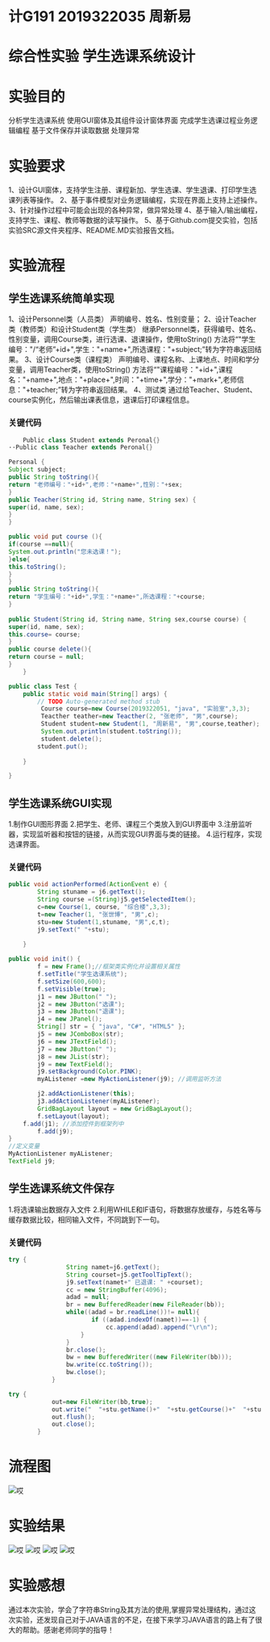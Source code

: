 # 计G191 2019322035 周新易
# 综合性实验  学生选课系统设计
# 实验目的
分析学生选课系统
使用GUI窗体及其组件设计窗体界面
完成学生选课过程业务逻辑编程
基于文件保存并读取数据
处理异常
# 实验要求
1、设计GUI窗体，支持学生注册、课程新加、学生选课、学生退课、打印学生选课列表等操作。
2、基于事件模型对业务逻辑编程，实现在界面上支持上述操作。
3、针对操作过程中可能会出现的各种异常，做异常处理
4、基于输入/输出编程，支持学生、课程、教师等数据的读写操作。
5、基于Github.com提交实验，包括实验SRC源文件夹程序、README.MD实验报告文档。
# 实验流程
## 学生选课系统简单实现
1、设计Personnel类（人员类）
声明编号、姓名、性别变量；
2、设计Teacher类（教师类）和设计Student类（学生类）
继承Personnel类，获得编号、姓名、性别变量，调用Course类，进行选课、退课操作，使用toString() 方法将“"学生编号："/“老师”+id+",学生："+name+",所选课程："+subject;”转为字符串返回结果。
3、设计Course类（课程类）
声明编号、课程名称、上课地点、时间和学分变量，调用Teacher类，使用toString() 方法将“"课程编号："+id+",课程名："+name+",地点："+place+",时间："+time+",学分："+mark+",老师信息："+teacher;”转为字符串返回结果。
4、测试类
通过给Teacher、Student、course实例化，然后输出课表信息，退课后打印课程信息。
### 关键代码
```JAVA
	Public class Student extends Peronal{}
··Public class Teacher extends Peronal{}

Personal {
Subject subject;
public String toString(){
return "老师编号："+id+",老师："+name+",性别："+sex;
}
public Teacher(String id, String name, String sex) {
super(id, name, sex);
}
}

public void put course (){
if(course ==null){
System.out.println("您未选课！");
}else{
this.toString();
}
}
public String toString(){
return "学生编号："+id+",学生："+name+",所选课程："+course;
}
 
public Student(String id, String name, String sex,course course) {
super(id, name, sex);
this.course= course;
}
public course delete(){
return course = null;
}
	}

```
```JAVA
public class Test {
	public static void main(String[] args) {
		// TODO Auto-generated method stub
		 Course course=new Course(2019322051, "java", "实验室",3,3);
		 Teacther teather=new Teacther(2, "张老师", "男",course);
		 Student student=new Student(1, "周新易", "男",course,teather);
		 System.out.println(student.toString());
		 student.delete();
		student.put();
		 
	}

}
```
## 学生选课系统GUI实现
1.制作GUI图形界面
2.把学生、老师、课程三个类放入到GUI界面中
3.注册监听器，实现监听器和按钮的链接，从而实现GUI界面与类的链接。
4.运行程序，实现选课界面。
### 关键代码
```JAVA
public void actionPerformed(ActionEvent e) {
		String stuname = j6.getText();
		String course =(String)j5.getSelectedItem();
		c=new Course(1, course, "综合楼",3,3);
		t=new Teacher(1, "张世博", "男",c);
		stu=new Student(1,stuname, "男",c,t);	   
      	j9.setText(" "+stu);	
		
	}
```
```JAVA
public void init() {
    	f = new Frame();//框架类实例化并设置相关属性
    	f.setTitle("学生选课系统");  	 
        f.setSize(600,600);
        f.setVisible(true);
        j1 = new JButton(" ");
        j2 = new JButton("选课");
        j3 = new JButton("退课");
        j4 = new JPanel();
        String[] str = { "java", "C#", "HTML5" };
        j5 = new JComboBox(str);
        j6 = new JTextField();
        j7 = new JButton(" ");
        j8 = new JList(str);
        j9 = new TextField();
        j9.setBackground(Color.PINK);
        myAListener =new MyActionListener(j9); //调用监听方法

        j2.addActionListener(this);     
        j3.addActionListener(myAListener);
        GridBagLayout layout = new GridBagLayout();
        f.setLayout(layout);
    f.add(j1); //添加控件到框架列中
        f.add(j9);
}
//定义变量
MyActionListener myAListener;
TextField j9;
```
## 学生选课系统文件保存
1.将选课输出数据存入文件
2.利用WHILE和IF语句，将数据存放缓存，与姓名等与缓存数据比较，相同输入文件，不同跳到下一句。
### 关键代码
```JAVA
try {
				String namet=j6.getText();
			    String courset=j5.getToolTipText();
				j9.setText(namet+" 已退课: " +courset);				
				cc = new StringBuffer(4096);
				adad = null;
				br = new BufferedReader(new FileReader(bb)); 
				while((adad = br.readLine())!= null){ 
				       if ((adad.indexOf(namet))==-1) {
				    	   cc.append(adad).append("\r\n");
					}       
				} 
				br.close(); 
				bw = new BufferedWriter((new FileWriter(bb))); 
				bw.write(cc.toString()); 
				bw.close();
			}
```
```JAVA
try {
  	    	out=new FileWriter(bb,true);
  	    	out.write("  "+stu.getName()+"  "+stu.getCourse()+"  "+stu.getTeather()+"\n");
  	    	out.flush();
  	    	out.close();
		}
 ```   
# 流程图
![哎](https://github.com/Juejianglaozhou/-/blob/master/liuchentu.png)
# 实验结果
![哎](https://github.com/Juejianglaozhou/-/blob/master/运行1.png)
![哎](https://github.com/Juejianglaozhou/-/blob/master/运行2.png)
![哎](https://github.com/Juejianglaozhou/-/blob/master/运行3.png)
![哎](https://github.com/Juejianglaozhou/-/blob/master/运行4.png)
# 实验感想
通过本次实验，学会了字符串String及其方法的使用,掌握异常处理结构，通过这次实验，还发现自己对于JAVA语言的不足，在接下来学习JAVA语言的路上有了很大的帮助。感谢老师同学的指导！
